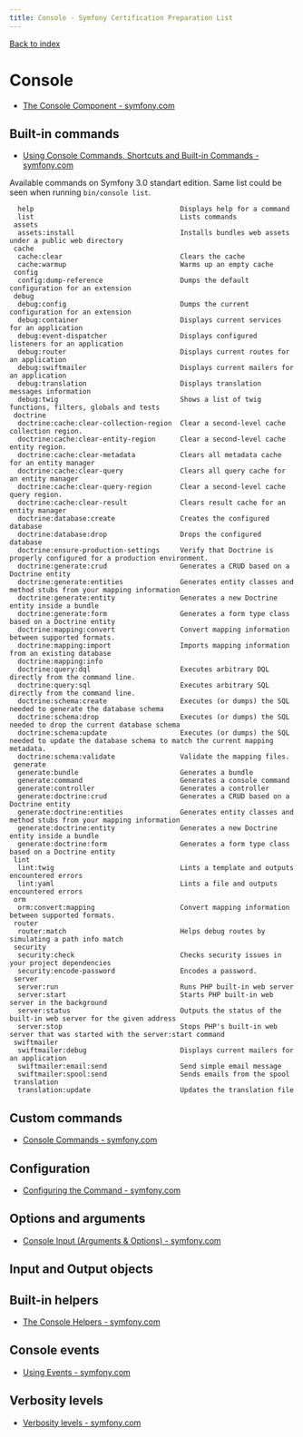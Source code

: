 ```yaml
---
title: Console - Symfony Certification Preparation List
---
```

[Back to index](../readme.md#table-of-contents)

# Console
- [The Console Component - symfony.com](http://symfony.com/doc/3.0/components/console.html)

## Built-in commands
- [Using Console Commands, Shortcuts and Built-in Commands - symfony.com](https://symfony.com/doc/3.0/components/console/usage.html)

Available commands on Symfony 3.0 standart edition. Same list could be seen when running `bin/console list`.

```
  help                                    Displays help for a command
  list                                    Lists commands
 assets
  assets:install                          Installs bundles web assets under a public web directory
 cache
  cache:clear                             Clears the cache
  cache:warmup                            Warms up an empty cache
 config
  config:dump-reference                   Dumps the default configuration for an extension
 debug
  debug:config                            Dumps the current configuration for an extension
  debug:container                         Displays current services for an application
  debug:event-dispatcher                  Displays configured listeners for an application
  debug:router                            Displays current routes for an application
  debug:swiftmailer                       Displays current mailers for an application
  debug:translation                       Displays translation messages information
  debug:twig                              Shows a list of twig functions, filters, globals and tests
 doctrine
  doctrine:cache:clear-collection-region  Clear a second-level cache collection region.
  doctrine:cache:clear-entity-region      Clear a second-level cache entity region.
  doctrine:cache:clear-metadata           Clears all metadata cache for an entity manager
  doctrine:cache:clear-query              Clears all query cache for an entity manager
  doctrine:cache:clear-query-region       Clear a second-level cache query region.
  doctrine:cache:clear-result             Clears result cache for an entity manager
  doctrine:database:create                Creates the configured database
  doctrine:database:drop                  Drops the configured database
  doctrine:ensure-production-settings     Verify that Doctrine is properly configured for a production environment.
  doctrine:generate:crud                  Generates a CRUD based on a Doctrine entity
  doctrine:generate:entities              Generates entity classes and method stubs from your mapping information
  doctrine:generate:entity                Generates a new Doctrine entity inside a bundle
  doctrine:generate:form                  Generates a form type class based on a Doctrine entity
  doctrine:mapping:convert                Convert mapping information between supported formats.
  doctrine:mapping:import                 Imports mapping information from an existing database
  doctrine:mapping:info
  doctrine:query:dql                      Executes arbitrary DQL directly from the command line.
  doctrine:query:sql                      Executes arbitrary SQL directly from the command line.
  doctrine:schema:create                  Executes (or dumps) the SQL needed to generate the database schema
  doctrine:schema:drop                    Executes (or dumps) the SQL needed to drop the current database schema
  doctrine:schema:update                  Executes (or dumps) the SQL needed to update the database schema to match the current mapping metadata.
  doctrine:schema:validate                Validate the mapping files.
 generate
  generate:bundle                         Generates a bundle
  generate:command                        Generates a console command
  generate:controller                     Generates a controller
  generate:doctrine:crud                  Generates a CRUD based on a Doctrine entity
  generate:doctrine:entities              Generates entity classes and method stubs from your mapping information
  generate:doctrine:entity                Generates a new Doctrine entity inside a bundle
  generate:doctrine:form                  Generates a form type class based on a Doctrine entity
 lint
  lint:twig                               Lints a template and outputs encountered errors
  lint:yaml                               Lints a file and outputs encountered errors
 orm
  orm:convert:mapping                     Convert mapping information between supported formats.
 router
  router:match                            Helps debug routes by simulating a path info match
 security
  security:check                          Checks security issues in your project dependencies
  security:encode-password                Encodes a password.
 server
  server:run                              Runs PHP built-in web server
  server:start                            Starts PHP built-in web server in the background
  server:status                           Outputs the status of the built-in web server for the given address
  server:stop                             Stops PHP's built-in web server that was started with the server:start command
 swiftmailer
  swiftmailer:debug                       Displays current mailers for an application
  swiftmailer:email:send                  Send simple email message
  swiftmailer:spool:send                  Sends emails from the spool
 translation
  translation:update                      Updates the translation file
```

## Custom commands
- [Console Commands - symfony.com](http://symfony.com/doc/3.0/console.html)

## Configuration
- [Configuring the Command - symfony.com](http://symfony.com/doc/3.0/console.html#configuring-the-command)

## Options and arguments
- [Console Input (Arguments & Options) - symfony.com](https://symfony.com/doc/3.0/console/input.html)

## Input and Output objects

## Built-in helpers
- [The Console Helpers - symfony.com](https://symfony.com/doc/3.0/components/console/helpers/index.html)

## Console events
- [Using Events - symfony.com](https://symfony.com/doc/3.0/components/console/events.html)

## Verbosity levels
- [Verbosity levels - symfony.com](https://symfony.com/doc/3.0/console/verbosity.html)
